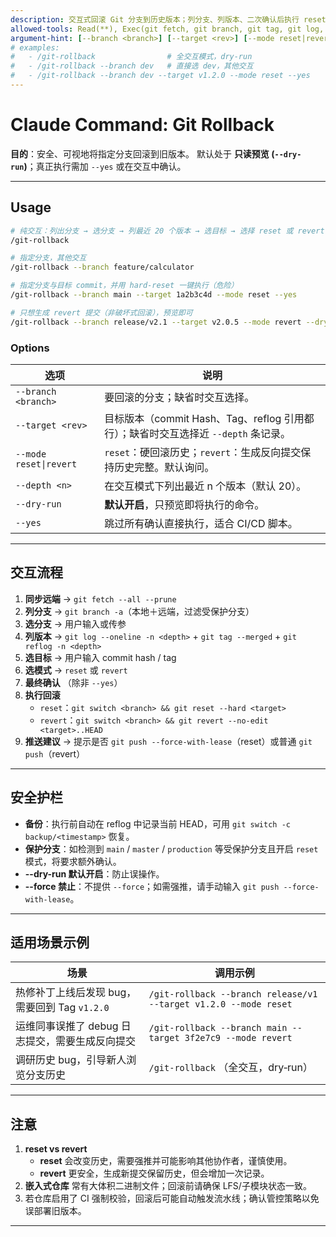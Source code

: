```yaml
---
description: 交互式回滚 Git 分支到历史版本；列分支、列版本、二次确认后执行 reset / revert
allowed-tools: Read(**), Exec(git fetch, git branch, git tag, git log, git reflog, git checkout, git reset, git revert, git switch), Write()
argument-hint: [--branch <branch>] [--target <rev>] [--mode reset|revert] [--depth <n>] [--dry-run] [--yes]
# examples:
#   - /git-rollback                # 全交互模式，dry‑run
#   - /git-rollback --branch dev   # 直接选 dev，其他交互
#   - /git-rollback --branch dev --target v1.2.0 --mode reset --yes
---
```


# Claude Command: Git Rollback

**目的**：安全、可视地将指定分支回滚到旧版本。
默认处于 **只读预览 (`--dry-run`)**；真正执行需加 `--yes` 或在交互中确认。

---

## Usage

```bash
# 纯交互：列出分支 → 选分支 → 列最近 20 个版本 → 选目标 → 选择 reset 或 revert → 二次确认
/git-rollback

# 指定分支，其他交互
/git-rollback --branch feature/calculator

# 指定分支与目标 commit，并用 hard‑reset 一键执行（危险）
/git-rollback --branch main --target 1a2b3c4d --mode reset --yes

# 只想生成 revert 提交（非破坏式回滚），预览即可
/git-rollback --branch release/v2.1 --target v2.0.5 --mode revert --dry-run
```

### Options

| 选项                   | 说明                                                                               |
| ---------------------- | ---------------------------------------------------------------------------------- |
| `--branch <branch>`    | 要回滚的分支；缺省时交互选择。                                                     |
| `--target <rev>`       | 目标版本（commit Hash、Tag、reflog 引用都行）；缺省时交互选择近 `--depth` 条记录。 |
| `--mode reset\|revert` | `reset`：硬回滚历史；`revert`：生成反向提交保持历史完整。默认询问。                |
| `--depth <n>`          | 在交互模式下列出最近 n 个版本（默认 20）。                                         |
| `--dry-run`            | **默认开启**，只预览即将执行的命令。                                               |
| `--yes`                | 跳过所有确认直接执行，适合 CI/CD 脚本。                                            |

---

## 交互流程

1. **同步远端** → `git fetch --all --prune`
2. **列分支** → `git branch -a`（本地＋远端，过滤受保护分支）
3. **选分支** → 用户输入或传参
4. **列版本** → `git log --oneline -n <depth>` + `git tag --merged` + `git reflog -n <depth>`
5. **选目标** → 用户输入 commit hash / tag
6. **选模式** → `reset` 或 `revert`
7. **最终确认** （除非 `--yes`）
8. **执行回滚**
   - `reset`：`git switch <branch> && git reset --hard <target>`
   - `revert`：`git switch <branch> && git revert --no-edit <target>..HEAD`
9. **推送建议** → 提示是否 `git push --force-with-lease`（reset）或普通 `git push`（revert）

---

## 安全护栏

- **备份**：执行前自动在 reflog 中记录当前 HEAD，可用 `git switch -c backup/<timestamp>` 恢复。
- **保护分支**：如检测到 `main` / `master` / `production` 等受保护分支且开启 `reset` 模式，将要求额外确认。
- **--dry-run 默认开启**：防止误操作。
- **--force 禁止**：不提供 `--force`；如需强推，请手动输入 `git push --force-with-lease`。

---

## 适用场景示例

| 场景                                            | 调用示例                                                         |
| ----------------------------------------------- | ---------------------------------------------------------------- |
| 热修补丁上线后发现 bug，需要回到 Tag `v1.2.0`   | `/git-rollback --branch release/v1 --target v1.2.0 --mode reset` |
| 运维同事误推了 debug 日志提交，需要生成反向提交 | `/git-rollback --branch main --target 3f2e7c9 --mode revert`     |
| 调研历史 bug，引导新人浏览分支历史              | `/git-rollback` （全交互，dry‑run）                              |

---

## 注意

1. **reset vs revert**
   - **reset** 会改变历史，需要强推并可能影响其他协作者，谨慎使用。
   - **revert** 更安全，生成新提交保留历史，但会增加一次记录。
2. **嵌入式仓库** 常有大体积二进制文件；回滚前请确保 LFS/子模块状态一致。
3. 若仓库启用了 CI 强制校验，回滚后可能自动触发流水线；确认管控策略以免误部署旧版本。

---
